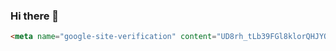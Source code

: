 ### Hi there 👋

<!--
**Bas-Korver/Bas-Korver** is a ✨ _special_ ✨ repository because its `README.md` (this file) appears on your GitHub profile.

Here are some ideas to get you started:

- 🔭 I’m currently working on ...
- 🌱 I’m currently learning ...
- 👯 I’m looking to collaborate on ...
- 🤔 I’m looking for help with ...
- 💬 Ask me about ...
- 📫 How to reach me: ...
- 😄 Pronouns: ...
- ⚡ Fun fact: ...
-->
```html
<meta name="google-site-verification" content="UD8rh_tLb39FGl8klorQHJYOMYaxLGJezPnIvPs-YOg" />
```
